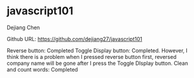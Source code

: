 # javascript101
 
Dejiang Chen

Github URL: https://github.com/dejiang27/javascript101

Reverse button: Completed
Toggle Display button: Completed. However, I think there is a problem when I pressed reverse button first, reversed company name will be gone after I press the Toggle DIsplay button. 
Clean and count words: Completed
